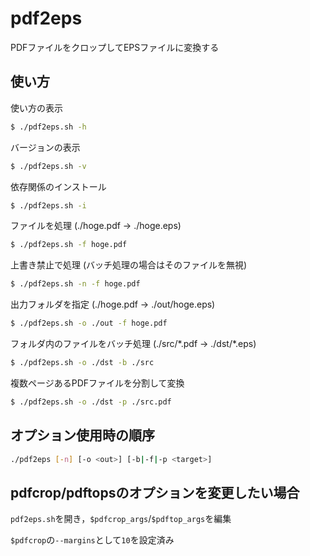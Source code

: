 # pdf2eps

PDFファイルをクロップしてEPSファイルに変換する

## 使い方

使い方の表示
```bash
$ ./pdf2eps.sh -h
```

バージョンの表示
```bash
$ ./pdf2eps.sh -v
```

依存関係のインストール
```bash
$ ./pdf2eps.sh -i
```

ファイルを処理 (./hoge.pdf -> ./hoge.eps)
```bash
$ ./pdf2eps.sh -f hoge.pdf
```

上書き禁止で処理 (バッチ処理の場合はそのファイルを無視)
```bash
$ ./pdf2eps.sh -n -f hoge.pdf
```

出力フォルダを指定 (./hoge.pdf -> ./out/hoge.eps)
```bash
$ ./pdf2eps.sh -o ./out -f hoge.pdf
```

フォルダ内のファイルをバッチ処理 (./src/\*.pdf -> ./dst/\*.eps)
```bash
$ ./pdf2eps.sh -o ./dst -b ./src
```

複数ページあるPDFファイルを分割して変換
```bash
$ ./pdf2eps.sh -o ./dst -p ./src.pdf
```

## オプション使用時の順序

```bash
./pdf2eps [-n] [-o <out>] [-b|-f|-p <target>]
```

## pdfcrop/pdftopsのオプションを変更したい場合

`pdf2eps.sh`を開き，`$pdfcrop_args`/`$pdftop_args`を編集

`$pdfcrop`の`--margins`として`10`を設定済み